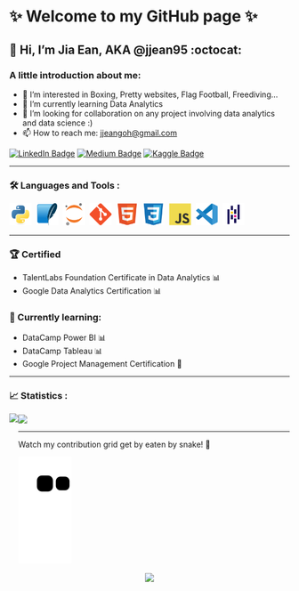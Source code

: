 # :sparkles:  Welcome to my GitHub page :sparkles:
## 👋 Hi, I’m Jia Ean, AKA @jjean95 :octocat:
### A little introduction about me:
- 👀 I’m interested in Boxing, Pretty websites, Flag Football, Freediving...
- 🌱 I’m currently learning Data Analytics
- 💞️ I’m looking for collaboration on any project involving data analytics and data science :)
- 📫 How to reach me: jjeangoh@gmail.com
<div id="badges">
  <a href="https://www.linkedin.com/in/jia-ean-goh-66692a150/">
  <img src="https://img.shields.io/badge/LinkedIn-blue?style=for-the-badge&logo=linkedin&logoColor=white" alt="LinkedIn Badge"/></a>
   <a href="https://medium.com/@jjean_78508">
  <img src="https://img.shields.io/badge/Medium-black?style=for-the-badge&logo=medium&logoColor=white" alt="Medium Badge"/></a>
     <a href="https://www.kaggle.com/jjean95">
  <img src="https://img.shields.io/badge/Kaggle-blue?style=for-the-badge&logo=kaggle&logoColor=white" alt="Kaggle Badge"/></a>
  
</div>

---

### :hammer_and_wrench: Languages and Tools :
<div>
<img src="https://github.com/devicons/devicon/blob/master/icons/python/python-original.svg" title="python" alt="python" width="40" height="40"/>&nbsp;
<img src="https://github.com/devicons/devicon/blob/master/icons/sqlite/sqlite-original.svg" title="sqlite" alt="sqlite" width="40" height="40"/>&nbsp;
<img src="https://github.com/devicons/devicon/blob/master/icons/jupyter/jupyter-original.svg" title="jupyter" alt="jupyter" width="40" height="40"/>&nbsp;
<img src="https://github.com/devicons/devicon/blob/master/icons/git/git-original.svg" title="git" alt="git" width="40" height="40"/>&nbsp;
<img src="https://github.com/devicons/devicon/blob/master/icons/html5/html5-original.svg" title="html5" alt="html5" width="40" height="40"/>&nbsp;
<img src="https://github.com/devicons/devicon/blob/master/icons/css3/css3-original.svg" title="css3" alt="css3" width="40" height="40"/>&nbsp;
<img src="https://github.com/devicons/devicon/blob/master/icons/javascript/javascript-original.svg" title="javascript" alt="javascript" width="40" height="40"/>&nbsp;
<img src="https://github.com/devicons/devicon/blob/master/icons/vscode/vscode-original.svg" title="vscode" alt="vscode" width="40" height="40"/>&nbsp;
<img src="https://github.com/devicons/devicon/blob/master/icons/pandas/pandas-original.svg" title="pandas" alt="pandas" width="40" height="40"/>&nbsp;
</div>

---
### :trophy: Certified
- TalentLabs Foundation Certificate in Data Analytics :bar_chart:
- Google Data Analytics Certification :bar_chart:

### :pencil: Currently learning: 
- DataCamp Power BI :bar_chart:
- DataCamp Tableau :bar_chart:
- Google Project Management Certification :open_file_folder:
---

### :chart_with_upwards_trend: Statistics : 
<a href="https://github.com/jjean95/github-readme-stats">
<img align="left" height="180em" src="https://github-readme-stats.vercel.app/api?username=jjean95&show_icons=true&hide_border=true&&count_private=true&include_all_commits=true" />
</a>
<a href="https://github.com/jjean95/github-readme-stats">
<img align="center" height="180em" src="https://github-readme-stats.vercel.app/api/top-langs/?username=jjean95&layout=compact" />
</a>  



---
Watch my contribution grid get by eaten by snake! :snake:

![Snake animation](https://github.com/jjean95/jjean95/blob/output/github-contribution-grid-snake.svg)

<p align='center'>
 <img src="http://ForTheBadge.com/images/badges/built-with-love.svg"/>
 </p>
<!---
jjean95/jjean95 is a ✨ special ✨ repository because its `README.md` (this file) appears on your GitHub profile.
You can click the Preview link to take a look at your changes.
--->
